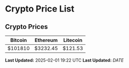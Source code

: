 # Crypto Price List

## Crypto Prices
| Bitcoin | Ethereum | Litecoin |
| ------- | -------- | -------- |
| $101810 | $3232.45 | $121.53 |
**Last Updated:** 2025-02-01 19:22 UTC
**Last Updated:** $DATE$
